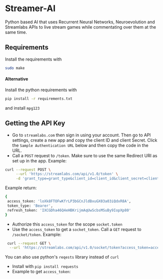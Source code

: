 # Streamer-AI
Python based AI that uses Recurrent Neural Networks, Neuroevolution and Streamlabs APIs to live stream games while commentating over them at the same time.

## Requirements
Install the requirements with
```bash
sudo make
```

#### Alternative
Install the python requirements with
```bash
pip install -r requirements.txt
```
and install `mpg123`

## Getting the API Key
* Go to `streamlabs.com` then sign in using your account. Then go to API settings, 
create a new app and copy the client ID and client Secret. Click the `Sample Authentication URL` below and then copy
the code in the URL.
* Call a `POST` request to `/token`. Make sure to use the same Redirect URI as set up in the app. Example:
```bash
curl --request POST \
     --url 'https://streamlabs.com/api/v1.0/token' \
     -d 'grant_type=grant_type&client_id=client_id&client_secret=client_secret&redirect_uri=redirect_uri'
 ```
 Example return:
 ```bash
 {
  access_token: 'loXk8FTOFwKfrLP3bGCnJldBxuGX03a03iQdxR8A',
  token_type: 'Bearer',
  refresh_token: 'IXCGDha46Q4eHBKrijmAqUwScbsMSuBy9IopXp80'
}
 ```
 * Authorize this `access_token` for the scope `socket.token`
 * Use the `access_token` to get a `socket_token`. Call a `GET` request to `/socket/token`. Example:

```bash
 curl --request GET \
  --url 'https://streamlabs.com/api/v1.0/socket/token?access_token=access_token'
```
You can also use python's `reqests` library instead of `curl`
* Install with `pip install requests`
* Example to get `access_token`:
```python

```

